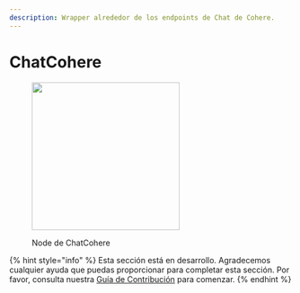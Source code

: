 ```yaml
---
description: Wrapper alrededor de los endpoints de Chat de Cohere.
---
```


# ChatCohere

<figure><img src="../../../.gitbook/assets/image--44-.png" alt="" width="263"><figcaption><p>Node de ChatCohere</p></figcaption></figure>

{% hint style="info" %}
Esta sección está en desarrollo. Agradecemos cualquier ayuda que puedas proporcionar para completar esta sección. Por favor, consulta nuestra [Guía de Contribución](../../../contributing/) para comenzar.
{% endhint %}
